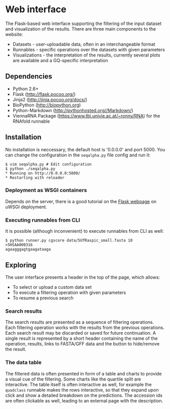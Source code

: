 # Web interface

The Flask-based web interface supporting the filtering of the input dataset and visualization of the results.
There are three main components to the website:

* Datasets - user-uploadable data, often in an interchangeable format
* Runnables - specific operations over the datasets with given parameters
* Visualizations - the interpretation of the results, currently several plots are available
                   and a GQ-specific interpretation 

## Dependencies

* Python 2.6+
* Flask (http://flask.pocoo.org/)
* Jinja2 (http://jinja.pocoo.org/docs/)
* BioPython (http://biopython.org)
* Python-Markdown (http://pythonhosted.org//Markdown/)
* ViennaRNA Package (https://www.tbi.univie.ac.at/~ronny/RNA) for the RNAfold runnable

## Installation

No installation is neccessary, the default host is '0.0.0.0' and port 5000.
You can change the configuration in the `seqalpha.py` file config and run it:

	$ vim seqalpha.py # Edit configuration
	$ python ./seqalpha.py
	* Running on http://0.0.0.0:5000/
	* Restarting with reloader

### Deployment as WSGI containers

Depends on the server, there is a good tutorial on the [Flask webpage](http://flask.pocoo.org/docs/deploying/uwsgi/)
on uWSGI deployment.

### Executing runnables from CLI

It is possible (although inconvenient) to execute runnables from CLI as well:

	$ python runner.py cgscore data/5UTRaspic_small.fasta 10
	>5HSAA000316
	agaagggagtgaagataaga

## Exploring

The user interface presents a header in the top of the page, which allows:

* To select or upload a custom data set
* To execute a filtering operation with given parameters
* To resume a previous search

### Search results

The search results are presented as a sequence of filtering operations. Each filtering operation works with the results
from the previous operations. Each search result may be discarded or saved for future continuation.
A single result is represented by a short header containing the name of the operation, results, links to FASTA/GFF data
and the button to hide/remove the result.

### The data table

The filtered data is often presented in form of a table and charts to provide a visual cue of the filtering.
Some charts like the quartile split are interactive. The table itself is often interactive as well,
for example the `quadclass` runnable makes the rows interactive, so that they expand upon click and show a
detailed breakdown on the predictions. The accession ids are often clickable as well, leading to an external page
with the description.
